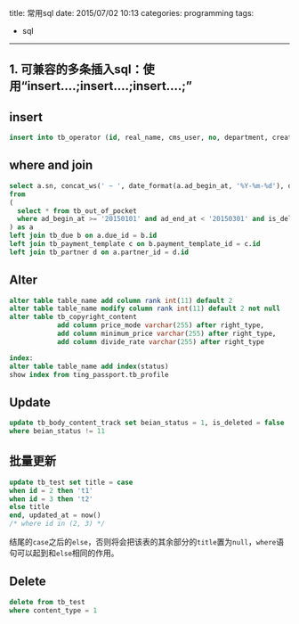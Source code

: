 title: 常用sql
date: 2015/07/02 10:13
categories: programming
tags:
- sql
---

## 1. 可兼容的多条插入sql：使用“insert....;insert....;insert....;”

## insert
~~~sql
insert into tb_operator (id, real_name, cms_user, no, department, created_at, updated_at) values(16, 'name', 'yannis', '072', 'dept', now(), now())
~~~

## where and join
~~~sql
select a.sn, concat_ws(' ~ ', date_format(a.ad_begin_at, '%Y-%m-%d'), date_format(a.ad_end_at, '%Y-%m-%d')), a.sum, c.title, d.name, d.channel, a.created_at, b.cms_user
from 
( 
  select * from tb_out_of_pocket 
  where ad_begin_at >= '20150101' and ad_end_at < '20150301' and is_deleted = false
) as a
left join tb_due b on a.due_id = b.id 
left join tb_payment_template c on b.payment_template_id = c.id 
left join tb_partner d on a.partner_id = d.id
~~~

## Alter
~~~sql
alter table table_name add column rank int(11) default 2
alter table table_name modify column rank int(11) default 2 not null
alter table tb_copyright_content 
            add column price_mode varchar(255) after right_type, 
            add column minimum_price varchar(255) after right_type, 
            add column divide_rate varchar(255) after right_type

index:
alter table table_name add index(status)
show index from ting_passport.tb_profile
~~~
## Update
~~~sql
update tb_body_content_track set beian_status = 1, is_deleted = false
where beian_status != 11
~~~

## 批量更新
~~~sql
update tb_test set title = case
when id = 2 then 't1'
when id = 3 then 't2'
else title
end, updated_at = now()
/* where id in (2, 3) */
~~~
结尾的`case`之后的`else`，否则将会把该表的其余部分的`title`置为`null`，`where`语句可以起到和`else`相同的作用。

## Delete
~~~sql
delete from tb_test
where content_type = 1
~~~
